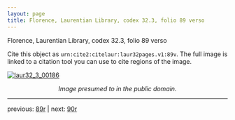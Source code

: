 ```yaml
---
layout: page
title: Florence, Laurentian Library, codex 32.3, folio 89 verso
---
```


Florence, Laurentian Library, codex 32.3, folio 89 verso

Cite this object as `urn:cite2:citelaur:laur32pages.v1:89v`.  The full image is linked to a citation tool you can use to cite regions of the image.

[![laur32_3_00186](http://www.homermultitext.org/iipsrv?IIIF=/project/homer/pyramidal/deepzoom/citelaur/laur32imgs/v1/laur32_3_00186.tif/full/800,/0/default.jpg)](http://www.homermultitext.org/ict2/?urn=urn:cite2:citelaur:laur32imgs.v1:laur32_3_00186) 

<p style="text-align: center; font-style: italic;">Image presumed to in the public domain.</p>

---

previous: [89r](../89r/) | next: [90r](../90r/)